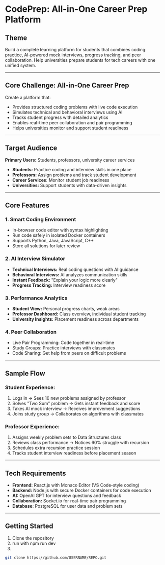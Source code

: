 # CodePrep: All-in-One Career Prep Platform

## Theme
Build a complete learning platform for students that combines coding practice, AI-powered mock interviews, progress tracking, and peer collaboration. Help universities prepare students for tech careers with one unified system.

---

## Core Challenge: All-in-One Career Prep
Create a platform that:
- Provides structured coding problems with live code execution
- Simulates technical and behavioral interviews using AI
- Tracks student progress with detailed analytics
- Enables real-time peer collaboration and pair programming
- Helps universities monitor and support student readiness

---

## Target Audience
**Primary Users:** Students, professors, university career services  

- **Students:** Practice coding and interview skills in one place  
- **Professors:** Assign problems and track student development  
- **Career Services:** Monitor student job readiness  
- **Universities:** Support students with data-driven insights  

---

## Core Features

### 1. Smart Coding Environment
- In-browser code editor with syntax highlighting  
- Run code safely in isolated Docker containers  
- Supports Python, Java, JavaScript, C++  
- Store all solutions for later review  

### 2. AI Interview Simulator
- **Technical Interviews:** Real coding questions with AI guidance  
- **Behavioral Interviews:** AI analyzes communication skills  
- **Instant Feedback:** "Explain your logic more clearly"  
- **Progress Tracking:** Interview readiness score  

### 3. Performance Analytics
- **Student View:** Personal progress charts, weak areas  
- **Professor Dashboard:** Class overview, individual student tracking  
- **University Insights:** Placement readiness across departments  

### 4. Peer Collaboration
- Live Pair Programming: Code together in real-time  
- Study Groups: Practice interviews with classmates  
- Code Sharing: Get help from peers on difficult problems  

---

## Sample Flow

### Student Experience:
1. Logs in → Sees 10 new problems assigned by professor  
2. Solves "Two Sum" problem → Gets instant feedback and score  
3. Takes AI mock interview → Receives improvement suggestions  
4. Joins study group → Collaborates on algorithms with classmates  

### Professor Experience:
1. Assigns weekly problem sets to Data Structures class  
2. Reviews class performance → Notices 60% struggle with recursion  
3. Schedules extra recursion practice session  
4. Tracks student interview readiness before placement season  

---

## Tech Requirements
- **Frontend:** React.js with Monaco Editor (VS Code-style coding)  
- **Backend:** Node.js with secure Docker containers for code execution  
- **AI:** OpenAI GPT for interview questions and feedback  
- **Collaboration:** Socket.io for real-time pair programming  
- **Database:** PostgreSQL for user data and problem sets  

---

## Getting Started
1. Clone the repository
2. run with npm run dev
3. 
   
```bash
git clone https://github.com/USERNAME/REPO.git
